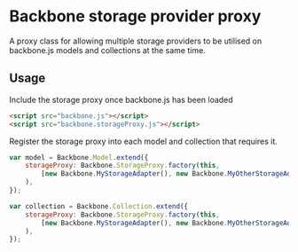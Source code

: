 # Backbone storage provider proxy

A proxy class for allowing multiple storage providers to be utilised on backbone.js models and collections at the same time.

## Usage

Include the storage proxy once backbone.js has been loaded

```html
<script src="backbone.js"></script>
<script src="backbone.storageProxy.js"></script>
```
Register the storage proxy into each model and collection that requires it.

```javascript
var model = Backbone.Model.extend({
    storageProxy: Backbone.StorageProxy.factory(this,
        [new Backbone.MyStorageAdapter(), new Backbone.MyOtherStorageAdapter()]
    ),
});

var collection = Backbone.Collection.extend({
    storageProxy: Backbone.StorageProxy.factory(this,
        [new Backbone.MyStorageAdapter(), new Backbone.MyOtherStorageAdapter()]
    ),
});
```
